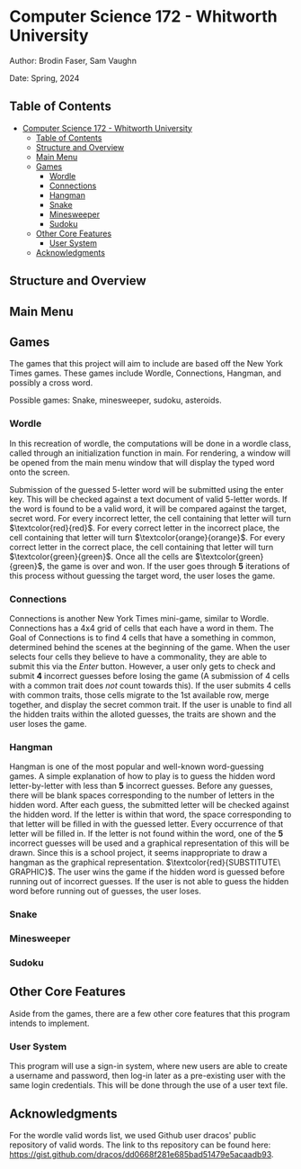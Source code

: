 # Computer Science 172 - Whitworth University
Author: Brodin Faser, Sam Vaughn

Date: Spring, 2024 

## Table of Contents

- [Computer Science 172 - Whitworth University](#computer-science-172---whitworth-university)
  - [Table of Contents](#table-of-contents)
  - [Structure and Overview](#structure-and-overview)
  - [Main Menu](#main-menu)
  - [Games](#games)
    - [Wordle](#wordle)
    - [Connections](#connections)
    - [Hangman](#hangman)
    - [Snake](#snake)
    - [Minesweeper](#minesweeper)
    - [Sudoku](#sudoku)
  - [Other Core Features](#other-core-features)
    - [User System](#user-system)
  - [Acknowledgments](#acknowledgments)

## Structure and Overview

<!-- 
C++ project with underlying SDL2 Framework. 
Emphasis on object oriented programming and code readability. 

-->

## Main Menu

## Games
The games that this project will aim to include are based off the New York Times games. 
These games include Wordle, Connections, Hangman, and possibly a cross word.

Possible games: Snake, minesweeper, sudoku, asteroids.

### Wordle
In this recreation of wordle, the computations will be done in a wordle class, called through an initialization function in main. 
For rendering, a window will be opened from the main menu window that will display the typed word onto the screen. 

Submission of the guessed 5-letter word will be submitted using the enter key.
This will be checked against a text document of valid 5-letter words. If the word is found to be a valid word, it will be compared against the target, secret word.
For every incorrect letter, the cell containing that letter will turn $\textcolor{red}{red}$.
For every correct letter in the incorrect place, the cell containing that letter will turn $\textcolor{orange}{orange}$.
For every correct letter in the correct place, the cell containing that letter will turn $\textcolor{green}{green}$. 
Once all the cells are $\textcolor{green}{green}$, the game is over and won. 
If the user goes through **5** iterations of this process without guessing the target word, the user loses the game.

### Connections
Connections is another New York Times mini-game, similar to Wordle.
Connections has a 4x4 grid of cells that each have a word in them.
The Goal of Connections is to find 4 cells that have a something in common, determined behind the scenes at the beginning of the game. 
When the user selects four cells they believe to have a commonality, they are able to submit this via the *Enter* button.
However, a user only gets to check and submit **4** incorrect guesses before losing the game
(A submission of 4 cells with a common trait does *not* count towards this).
If the user submits 4 cells with common traits, those cells migrate to the 1st available row, merge together, and display the secret common trait.
If the user is unable to find all the hidden traits within the alloted guesses, the traits are shown and the user loses the game.

### Hangman
Hangman is one of the most popular and well-known word-guessing games.
A simple explanation of how to play is to guess the hidden word letter-by-letter with less than **5** incorrect guesses.
Before any guesses, there will be blank spaces corresponding to the number of letters in the hidden word.
After each guess, the submitted letter will be checked against the hidden word.
If the letter is within that word, the space corresponding to that letter will be filled in with the guessed letter. 
Every occurrence of that letter will be filled in.
If the letter is not found within the word, one of the **5** incorrect guesses will be used and a graphical representation of this will be drawn. 
Since this is a school project, it seems inappropriate to draw a hangman as the graphical representation.
$\textcolor{red}{SUBSTITUTE\ GRAPHIC}$.
The user wins the game if the hidden word is guessed before running out of incorrect guesses. 
If the user is not able to guess the hidden word before running out of guesses, the user loses.

<!-- ### Crossword -->
  
### Snake 

### Minesweeper

### Sudoku 

## Other Core Features

Aside from the games, there are a few other core features that this program intends to implement. 

### User System

This program will use a sign-in system, where new users are able to create a username and password, then log-in later as a pre-existing user with the same login credentials.
This will be done through the use of a user text file. 

## Acknowledgments

For the wordle valid words list, we used Github user dracos' public repository of valid words. The link to ths repository can be found here: https://gist.github.com/dracos/dd0668f281e685bad51479e5acaadb93.

